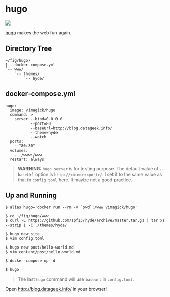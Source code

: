 hugo
====

![](https://badge.imagelayers.io/vimagick/hugo:latest.svg)

[hugo][1] makes the web fun again.

## Directory Tree

```
~/fig/hugo/
|-- docker-compose.yml
`-- www/
    `-- themes/
        `-- hyde/
```

## docker-compose.yml

```
hugo:
  image: vimagick/hugo
  command: >
    server --bind=0.0.0.0
           --port=80
           --baseUrl=http://blog.datageek.info/
           --theme=hyde
           --watch
  ports:
    - "80:80"
  volumes:
    - ./www:/www
  restart: always
```

> **WARNING:** `hugo server` is for testing purpose.
> The default value of `--baseUrl` option is `http://<bind>:<port>/`.
> I set it to the same value as that in `config.toml` here.
> It maybe not a good practice.

## Up and Running

```
$ alias hugo='docker run --rm -v `pwd`:/www vimagick/hugo'

$ cd ~/fig/hugo/www
$ curl -L https://github.com/spf13/hyde/archive/master.tar.gz | tar xz --strip 1 -C ./themes/hyde/

$ hugo new site .
$ vim config.toml

$ hugo new post/hello-world.md
$ vim content/post/hello-world.md

$ docker-compose up -d

$ hugo
```

> The last `hugo` command will use `baseurl` in `config.toml`.

Open <http://blog.datageek.info/> in your browser!

[1]: http://gohugo.io/
